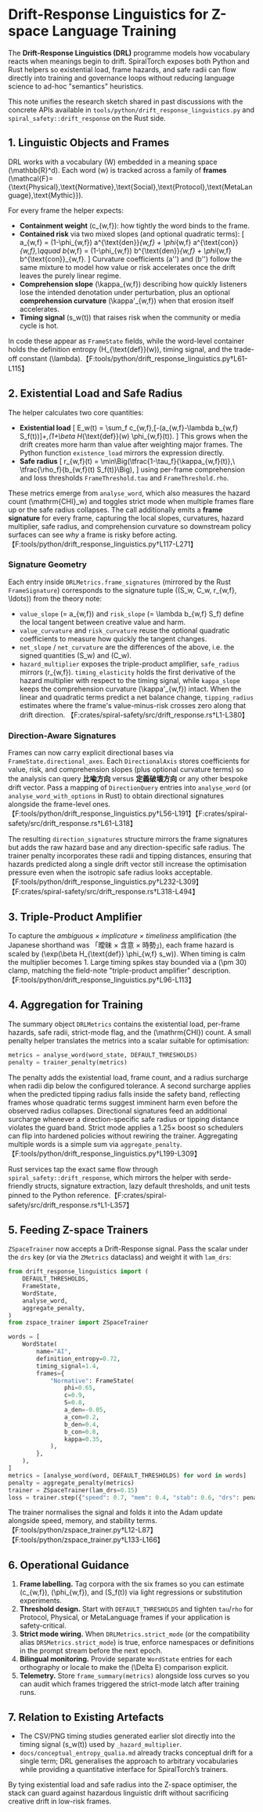 # Drift-Response Linguistics for Z-space Language Training

The **Drift-Response Linguistics (DRL)** programme models how vocabulary reacts
when meanings begin to drift.  SpiralTorch exposes both Python and Rust helpers
so existential load, frame hazards, and safe radii can flow directly into
training and governance loops without reducing language science to ad-hoc
"semantics" heuristics.

This note unifies the research sketch shared in past discussions with the
concrete APIs available in `tools/python/drift_response_linguistics.py` and
`spiral_safety::drift_response` on the Rust side.

## 1. Linguistic Objects and Frames

DRL works with a vocabulary \(W\) embedded in a meaning space
\(\mathbb{R}^d\). Each word \(w\) is tracked across a family of **frames**
\(\mathcal{F}=\{\text{Physical},\text{Normative},\text{Social},\text{Protocol},\text{MetaLanguage},\text{Mythic}\}\).

For every frame the helper expects:

- **Containment weight** \(c_{w,f}\): how tightly the word binds to the frame.
- **Contained risk** via two mixed slopes (and optional quadratic terms):
  \[
    a_{w,f} = (1-\phi_{w,f}) a^{\text{den}}_{w,f} + \phi_{w,f} a^{\text{con}}_{w,f},\qquad
    b_{w,f} = (1-\phi_{w,f}) b^{\text{den}}_{w,f} + \phi_{w,f} b^{\text{con}}_{w,f}.
  \]
  Curvature coefficients \(a''\) and \(b''\) follow the same mixture to model
  how value or risk accelerates once the drift leaves the purely linear regime.
- **Comprehension slope** \(\kappa_{w,f}\) describing how quickly listeners
  lose the intended denotation under perturbation, plus an optional
  **comprehension curvature** \(\kappa'_{w,f}\) when that erosion itself
  accelerates.
- **Timing signal** \(s_w(t)\) that raises risk when the community or media
  cycle is hot.

In code these appear as `FrameState` fields, while the word-level container
holds the definition entropy \(H_{\text{def}}(w)\), timing signal, and the
trade-off constant \(\lambda\).【F:tools/python/drift_response_linguistics.py†L61-L115】

## 2. Existential Load and Safe Radius

The helper calculates two core quantities:

- **Existential load**
  \[
    E_w(t) = \sum_f c_{w,f}\,[-(a_{w,f}-\lambda b_{w,f} S_f(t))]_+\,(1+\beta H_{\text{def}}(w) \phi_{w,f}(t)).
  \]
  This grows when the drift creates more harm than value after weighting major
  frames.  The Python function `existence_load` mirrors the expression directly.
- **Safe radius**
  \[
    r_{w,f}(t) = \min\Big(\tfrac{1-\tau_f}{\kappa_{w,f}(t)},\ \tfrac{\rho_f}{b_{w,f}(t) S_f(t)}\Big),
  \]
  using per-frame comprehension and loss thresholds `FrameThreshold.tau` and
  `FrameThreshold.rho`.

These metrics emerge from `analyse_word`, which also measures the hazard count
\(\mathrm{CHI}_w\) and toggles strict mode when multiple frames flare up or the
safe radius collapses.  The call additionally emits a **frame signature** for
every frame, capturing the local slopes, curvatures, hazard multiplier, safe
radius, and comprehension curvature so downstream policy surfaces can see *why*
a frame is risky before acting.【F:tools/python/drift_response_linguistics.py†L117-L271】

### Signature Geometry

Each entry inside `DRLMetrics.frame_signatures` (mirrored by the Rust
`FrameSignature`) corresponds to the signature tuple \((S_w, C_w, r_{w,f}, \ldots)\)
from the theory note:

- `value_slope` \(= a_{w,f}\) and `risk_slope` \(= \lambda b_{w,f} S_f\) define the
  local tangent between creative value and harm.
- `value_curvature` and `risk_curvature` reuse the optional quadratic
  coefficients to measure how quickly the tangent changes.
- `net_slope` / `net_curvature` are the differences of the above, i.e. the
  signed quantities \(S_w\) and \(C_w\).
- `hazard_multiplier` exposes the triple-product amplifier, `safe_radius`
  mirrors \(r_{w,f}\).  `timing_elasticity` holds the first derivative of the
  hazard multiplier with respect to the timing signal, while `kappa_slope`
  keeps the comprehension curvature \(\kappa'_{w,f}\) intact.  When the linear
  and quadratic terms predict a net balance change, `tipping_radius` estimates
  where the frame's value-minus-risk crosses zero along that drift direction.
  【F:crates/spiral-safety/src/drift_response.rs†L1-L380】

### Direction-Aware Signatures

Frames can now carry explicit directional bases via
`FrameState.directional_axes`.  Each `DirectionalAxis` stores coefficients for
value, risk, and comprehension slopes (plus optional curvature terms) so the
analysis can query **比喩方向** versus **定義破壊方向** or any other bespoke drift
vector.  Pass a mapping of `DirectionQuery` entries into `analyse_word` (or
`analyse_word_with_options` in Rust) to obtain directional signatures alongside
the frame-level ones.【F:tools/python/drift_response_linguistics.py†L56-L191】【F:crates/spiral-safety/src/drift_response.rs†L61-L318】

The resulting `direction_signatures` structure mirrors the frame signatures but
adds the raw hazard base and any direction-specific safe radius.  The trainer
penalty incorporates these radii and tipping distances, ensuring that hazards
predicted along a single drift vector still increase the optimisation pressure
even when the isotropic safe radius looks acceptable.【F:tools/python/drift_response_linguistics.py†L232-L309】【F:crates/spiral-safety/src/drift_response.rs†L318-L494】

## 3. Triple-Product Amplifier

To capture the *ambiguous × implicature × timeliness* amplification (the
Japanese shorthand was 「曖昧 × 含意 × 時勢」), each frame hazard is scaled by
\(\exp(\beta H_{\text{def}} \phi_{w,f} s_w)\).  When timing is calm the
multiplier becomes 1.  Large timing spikes stay bounded via a \(\pm 30\)
clamp, matching the field-note "triple-product amplifier" description.
【F:tools/python/drift_response_linguistics.py†L96-L113】

## 4. Aggregation for Training

The summary object `DRLMetrics` contains the existential load, per-frame
hazards, safe radii, strict-mode flag, and the \(\mathrm{CHI}\) count.  A small
penalty helper translates the metrics into a scalar suitable for optimisation:

```python
metrics = analyse_word(word_state, DEFAULT_THRESHOLDS)
penalty = trainer_penalty(metrics)
```

The penalty adds the existential load, frame count, and a radius surcharge when
radii dip below the configured tolerance.  A second surcharge applies when the
predicted tipping radius falls inside the safety band, reflecting frames whose
quadratic terms suggest imminent harm even before the observed radius
collapses.  Directional signatures feed an additional surcharge whenever a
direction-specific safe radius or tipping distance violates the guard band.
Strict mode applies a 1.25× boost so
schedulers can flip into hardened policies without rewiring the trainer.
Aggregating multiple words is a simple sum via `aggregate_penalty`.
【F:tools/python/drift_response_linguistics.py†L199-L309】

Rust services tap the exact same flow through
`spiral_safety::drift_response`, which mirrors the helper with serde-friendly
structs, signature extraction, lazy default thresholds, and unit tests pinned to
the Python reference.【F:crates/spiral-safety/src/drift_response.rs†L1-L357】

## 5. Feeding Z-space Trainers

`ZSpaceTrainer` now accepts a Drift-Response signal.  Pass the scalar under the
`drs` key (or via the `ZMetrics` dataclass) and weight it with `lam_drs`:

```python
from drift_response_linguistics import (
    DEFAULT_THRESHOLDS,
    FrameState,
    WordState,
    analyse_word,
    aggregate_penalty,
)
from zspace_trainer import ZSpaceTrainer

words = [
    WordState(
        name="AI",
        definition_entropy=0.72,
        timing_signal=1.4,
        frames={
            "Normative": FrameState(
                phi=0.65,
                c=0.9,
                S=0.8,
                a_den=-0.05,
                a_con=0.2,
                b_den=0.4,
                b_con=0.8,
                kappa=0.35,
            ),
        },
    ),
]
metrics = [analyse_word(word, DEFAULT_THRESHOLDS) for word in words]
penalty = aggregate_penalty(metrics)
trainer = ZSpaceTrainer(lam_drs=0.15)
loss = trainer.step({"speed": 0.7, "mem": 0.4, "stab": 0.6, "drs": penalty})
```

The trainer normalises the signal and folds it into the Adam update alongside
speed, memory, and stability terms.【F:tools/python/zspace_trainer.py†L12-L87】【F:tools/python/zspace_trainer.py†L133-L166】

## 6. Operational Guidance

1. **Frame labelling.** Tag corpora with the six frames so you can estimate
   \(c_{w,f}\), \(\phi_{w,f}\), and \(S_f(t)\) via light regressions or
   substitution experiments.
2. **Threshold design.** Start with `DEFAULT_THRESHOLDS` and tighten
   `tau`/`rho` for Protocol, Physical, or MetaLanguage frames if your
   application is safety-critical.
3. **Strict mode wiring.** When `DRLMetrics.strict_mode` (or the compatibility
   alias `DRSMetrics.strict_mode`) is true, enforce namespaces or definitions in
   the prompt stream before the next epoch.
4. **Bilingual monitoring.** Provide separate `WordState` entries for each
   orthography or locale to make the \(\Delta E\) comparison explicit.
5. **Telemetry.** Store `frame_summary(metrics)` alongside loss curves so you
   can audit which frames triggered the strict-mode latch after training runs.

## 7. Relation to Existing Artefacts

- The CSV/PNG timing studies generated earlier slot directly into the timing
  signal \(s_w(t)\) used by `_hazard_multiplier`.
- `docs/conceptual_entropy_qualia.md` already tracks conceptual drift for a
  single term; DRL generalises the approach to arbitrary vocabularies while
  providing a quantitative interface for SpiralTorch’s trainers.

By tying existential load and safe radius into the Z-space optimiser, the stack
can guard against hazardous linguistic drift without sacrificing creative drift
in low-risk frames.
